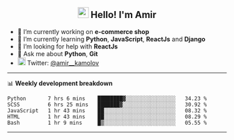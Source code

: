 <h2 align="center"><img src="https://media.giphy.com/media/hvRJCLFzcasrR4ia7z/giphy.gif" width="25px"> Hello! I'm Amir</h2>

- 🔭 I’m currently working on **e-commerce shop**
- 🌱 I’m currently learning **Python**, **JavaScript**, **ReactJs** and **Django**
- 🤔 I’m looking for help with **ReactJs**
- 💬 Ask me about **Python**, **Git**
- <img alt="Amir Kamolov | Twitter" width="18px" src="https://raw.githubusercontent.com/peterthehan/peterthehan/master/assets/twitter.svg" /> Twitter: [@amir__kamolov ](https://twitter.com/amir__kamolov)

---

📊 **Weekly development breakdown**
<!--START_SECTION:waka-->
```text
Python       7 hrs 6 mins    ████████▓░░░░░░░░░░░░░░░░   34.23 % 
SCSS         6 hrs 25 mins   ███████▓░░░░░░░░░░░░░░░░░   30.92 % 
JavaScript   1 hr 43 mins    ██░░░░░░░░░░░░░░░░░░░░░░░   08.32 % 
HTML         1 hr 43 mins    ██░░░░░░░░░░░░░░░░░░░░░░░   08.29 % 
Bash         1 hr 9 mins     █▒░░░░░░░░░░░░░░░░░░░░░░░   05.55 % 
```
<!--END_SECTION:waka-->

---
